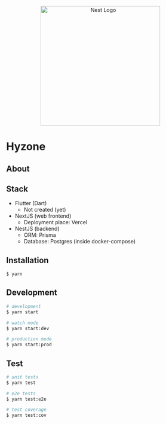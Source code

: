 <p align="center">
  <a href="https://hyzone.app/" target="blank"><img src="https://hyzone.app/images/hz.png" width="320" alt="Nest Logo" /></a>
</p>

# Hyzone

## About

## Stack
- Flutter (Dart)
  - Not created (yet)
- NextJS (web frontend)
  - Deployment place: Vercel
- NestJS (backend)
  - ORM: Prisma
  - Database: Postgres (inside docker-compose)

## Installation

```bash
$ yarn
```

## Development

```bash
# development
$ yarn start

# watch mode
$ yarn start:dev

# production mode
$ yarn start:prod
```

## Test

```bash
# unit tests
$ yarn test

# e2e tests
$ yarn test:e2e

# test coverage
$ yarn test:cov
```
